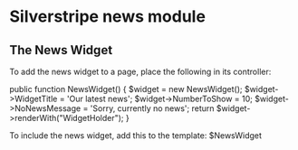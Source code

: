# Silverstripe news module

## The News Widget

To add the news widget to a page, place the following in its controller:

public function NewsWidget() {
    $widget = new NewsWidget();
    $widget->WidgetTitle = 'Our latest news';
    $widget->NumberToShow = 10;
    $widget->NoNewsMessage = 'Sorry, currently no news';
    return $widget->renderWith("WidgetHolder");
}

To include the news widget, add this to the template:
$NewsWidget